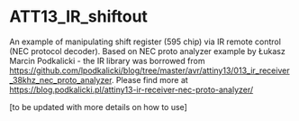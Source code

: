 # ATT13_IR_shiftout
An example of manipulating shift register (595 chip) via IR remote control (NEC protocol decoder).
Based on NEC proto analyzer example by Łukasz Marcin Podkalicki - the IR library was borrowed from  https://github.com/lpodkalicki/blog/tree/master/avr/attiny13/013_ir_receiver_38khz_nec_proto_analyzer. Please find more at  https://blog.podkalicki.pl/attiny13-ir-receiver-nec-proto-analyzer/

[to be updated with more details on how to use]
 
